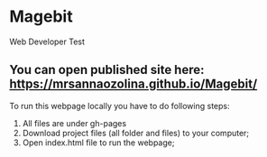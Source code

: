 # Magebit
Web Developer Test
##  You can open published site here: https://mrsannaozolina.github.io/Magebit/

To run this webpage locally you have to do following steps:
1. All files are under gh-pages
2. Download project files (all folder and files) to your computer;
3. Open index.html file to run the webpage;

